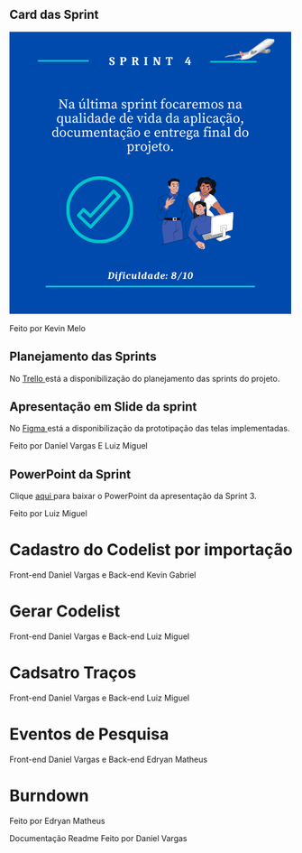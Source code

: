 ## Card das Sprint
  ![card_4](https://github.com/Salitop/HandbookPlane_4ADS-A/blob/Sprint-1/Doc/Cards/Card_4.png)

Feito por Kevin Melo

## Planejamento das Sprints
No <a href='https://trello.com/b/n0Ky9r1p/api-4sem'> Trello </a>
está a disponibilização do planejamento das sprints do projeto.

## Apresentação em Slide da sprint
No <a href='https://www.figma.com/file/KNN1fCOdvzGhXHruUsJOYl/HandBookPlane?node-id=0%3A1'> Figma </a>
está a disponibilização da prototipação das telas implementadas.

Feito por Daniel Vargas E Luiz Miguel

## PowerPoint da Sprint
Clique <a href='https://github.com/Salitop/HandbookPlane_4ADS-A/blob/Sprint-3/Doc/Apresentação/ApresentacaoSprint3-HBP.pptx'> aqui </a>
para baixar o PowerPoint da apresentação da Sprint 3.

Feito por Luiz Miguel

# Cadastro do Codelist por importação


Front-end Daniel Vargas e Back-end Kevin Gabriel

# Gerar Codelist


Front-end Daniel Vargas e Back-end Luiz Miguel

# Cadsatro Traços


Front-end Daniel Vargas e Back-end Luiz Miguel 

# Eventos de Pesquisa


Front-end Daniel Vargas e Back-end Edryan Matheus


# Burndown

Feito por Edryan Matheus

Documentação Readme Feito por Daniel Vargas
